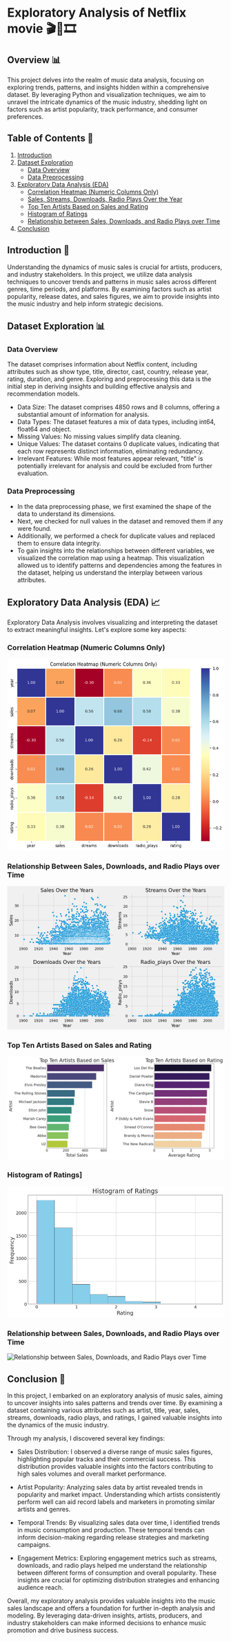 # Exploratory Analysis of Netflix movie 🎬🌈🎞️

## Overview 📊

This project delves into the realm of music data analysis, focusing on exploring trends, patterns, and insights hidden within a comprehensive dataset. By leveraging Python and visualization techniques, we aim to unravel the intricate dynamics of the music industry, shedding light on factors such as artist popularity, track performance, and consumer preferences.

## Table of Contents 📑

1. [Introduction](#introduction)
2. [Dataset Exploration](#dataset-exploration)
   - [Data Overview](#data-overview)
   - [Data Preprocessing](#data-preprocessing)
3. [Exploratory Data Analysis (EDA)](#exploratory-data-analysis-eda)
   - [Correlation Heatmap (Numeric Columns Only)](#correlation_heatmap)
   - [Sales, Streams, Downloads, Radio Plays Over the Year](#sales_streams_downloads_radio_plays)
   - [Top Ten Artists Based on Sales and Rating](#top_ten_artists_based_on_sales_and_rating)
   - [Histogram of Ratings](#histogram_of_Ratings)
   - [Relationship between Sales, Downloads, and Radio Plays over Time](#relationship_between_sales_downloads_and_radio_plays_over_time)
4. [Conclusion](#conclusion)

## Introduction 🚀

Understanding the dynamics of music sales is crucial for artists, producers, and industry stakeholders. In this project, we utilize data analysis techniques to uncover trends and patterns in music sales across different genres, time periods, and platforms. By examining factors such as artist popularity, release dates, and sales figures, we aim to provide insights into the music industry and help inform strategic decisions.

## Dataset Exploration 📊

### Data Overview

The dataset comprises information about Netflix content, including attributes such as show type, title, director, cast, country, release year, rating, duration, and genre. Exploring and preprocessing this data is the initial step in deriving insights and building effective analysis and recommendation models.

- Data Size: The dataset comprises 4850 rows and 8 columns, offering a substantial amount of information for analysis.
- Data Types: The dataset features a mix of data types, including int64, float64 and object.
- Missing Values: No missing values simplify data cleaning.
- Unique Values: The dataset contains 0 duplicate values, indicating that each row represents distinct information, eliminating redundancy.
- Irrelevant Features: While most features appear relevant, "title" is potentially irrelevant for analysis and could be excluded from further evaluation.

### Data Preprocessing

- In the data preprocessing phase, we first examined the shape of the data to understand its dimensions.
- Next, we checked for null values in the dataset and removed them if any were found.
- Additionally, we performed a check for duplicate values and replaced them to ensure data integrity.
- To gain insights into the relationships between different variables, we visualized the correlation map using a heatmap. This visualization allowed us to identify patterns and dependencies among the features in the dataset, helping us understand the interplay between various attributes.

## Exploratory Data Analysis (EDA) 📈

Exploratory Data Analysis involves visualizing and interpreting the dataset to extract meaningful insights. Let's explore some key aspects:

### Correlation Heatmap (Numeric Columns Only)

![Correlation Heatmap (Numeric Columns Only)](<music_charts/Correlation%20Heatmap%20(Numeric%20Columns%20Only).png>)

### Relationship Between Sales, Downloads, and Radio Plays over Time

![Sales, Streams, Downloads, Radio Plays Over the Year](music_charts/Sales%2C%20Streams%2C%20Downloads%2C%20Radio%20Plays.png)

### Top Ten Artists Based on Sales and Rating

![Top Ten Artists Based on Sales and Rating](music_charts/Top%20ten%20artists%20based%20on%20sales%20and%20rating.png)

### Histogram of Ratings]

![Histogram of Ratings](music_charts/Histogram%20of%20Ratings.png)

### Relationship between Sales, Downloads, and Radio Plays over Time

![Relationship between Sales, Downloads, and Radio Plays over Time](Relationship%20between%20Sales%2C%20Downloads%2C%20and%20Radio%20Plays%20over%20Time.png)

## Conclusion 🎉

In this project, I embarked on an exploratory analysis of music sales, aiming to uncover insights into sales patterns and trends over time. By examining a dataset containing various attributes such as artist, title, year, sales, streams, downloads, radio plays, and ratings, I gained valuable insights into the dynamics of the music industry.

Through my analysis, I discovered several key findings:

- Sales Distribution:
  I observed a diverse range of music sales figures, highlighting popular tracks and their commercial success. This distribution provides valuable insights into the factors contributing to high sales volumes and overall market performance.

- Artist Popularity:
  Analyzing sales data by artist revealed trends in popularity and market impact. Understanding which artists consistently perform well can aid record labels and marketers in promoting similar artists and genres.

- Temporal Trends:
  By visualizing sales data over time, I identified trends in music consumption and production. These temporal trends can inform decision-making regarding release strategies and marketing campaigns.

- Engagement Metrics:
  Exploring engagement metrics such as streams, downloads, and radio plays helped me understand the relationship between different forms of consumption and overall popularity. These insights are crucial for optimizing distribution strategies and enhancing audience reach.

Overall, my exploratory analysis provides valuable insights into the music sales landscape and offers a foundation for further in-depth analysis and modeling. By leveraging data-driven insights, artists, producers, and industry stakeholders can make informed decisions to enhance music promotion and drive business success.
